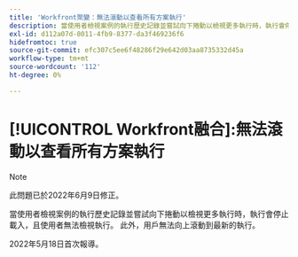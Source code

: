 ```yaml
---
title: 'Workfront聚變：無法滾動以查看所有方案執行'
description: 當使用者檢視案例的執行歷史記錄並嘗試向下捲動以檢視更多執行時，執行會停止載入，且使用者無法檢視執行。 此外，用戶無法向上滾動到最新的執行。
exl-id: d112a07d-8011-4fb9-8377-da3f469236f6
hidefromtoc: true
source-git-commit: efc307c5ee6f48286f29e642d03aa8735332d45a
workflow-type: tm+mt
source-wordcount: '112'
ht-degree: 0%

---
```


# [!UICONTROL Workfront融合]:無法滾動以查看所有方案執行

>[!NOTE]
>
>此問題已於2022年6月9日修正。

當使用者檢視案例的執行歷史記錄並嘗試向下捲動以檢視更多執行時，執行會停止載入，且使用者無法檢視執行。 此外，用戶無法向上滾動到最新的執行。

2022年5月18日首次報導。
